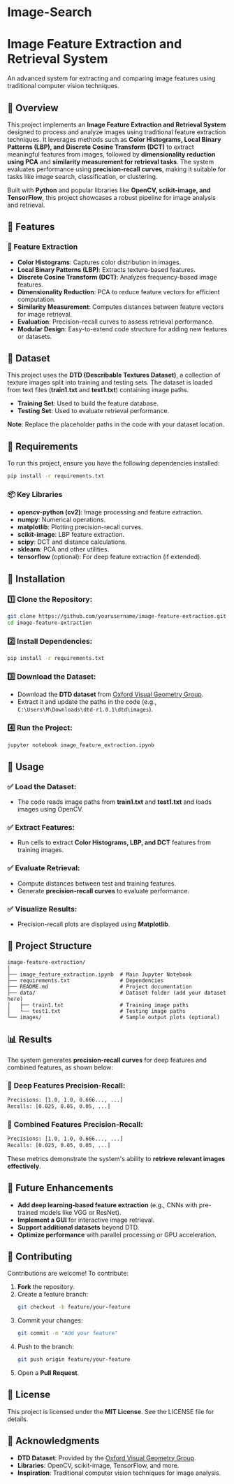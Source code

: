 # Image-Search

# Image Feature Extraction and Retrieval System

An advanced system for extracting and comparing image features using traditional computer vision techniques.

## 📌 Overview
This project implements an **Image Feature Extraction and Retrieval System** designed to process and analyze images using traditional feature extraction techniques. It leverages methods such as **Color Histograms, Local Binary Patterns (LBP), and Discrete Cosine Transform (DCT)** to extract meaningful features from images, followed by **dimensionality reduction using PCA** and **similarity measurement for retrieval tasks**. The system evaluates performance using **precision-recall curves**, making it suitable for tasks like image search, classification, or clustering.

Built with **Python** and popular libraries like **OpenCV, scikit-image, and TensorFlow**, this project showcases a robust pipeline for image analysis and retrieval.

## 🚀 Features
### 🔹 Feature Extraction
- **Color Histograms**: Captures color distribution in images.
- **Local Binary Patterns (LBP)**: Extracts texture-based features.
- **Discrete Cosine Transform (DCT)**: Analyzes frequency-based image features.
- **Dimensionality Reduction**: PCA to reduce feature vectors for efficient computation.
- **Similarity Measurement**: Computes distances between feature vectors for image retrieval.
- **Evaluation**: Precision-recall curves to assess retrieval performance.
- **Modular Design**: Easy-to-extend code structure for adding new features or datasets.

## 📂 Dataset
This project uses the **DTD (Describable Textures Dataset)**, a collection of texture images split into training and testing sets. The dataset is loaded from text files (**train1.txt** and **test1.txt**) containing image paths.
- **Training Set**: Used to build the feature database.
- **Testing Set**: Used to evaluate retrieval performance.

**Note**: Replace the placeholder paths in the code with your dataset location.

## 🔧 Requirements
To run this project, ensure you have the following dependencies installed:
```sh
pip install -r requirements.txt
```
### 📦 Key Libraries
- **opencv-python (cv2)**: Image processing and feature extraction.
- **numpy**: Numerical operations.
- **matplotlib**: Plotting precision-recall curves.
- **scikit-image**: LBP feature extraction.
- **scipy**: DCT and distance calculations.
- **sklearn**: PCA and other utilities.
- **tensorflow** (optional): For deep feature extraction (if extended).

## 💾 Installation
### 1️⃣ Clone the Repository:
```sh
git clone https://github.com/yourusername/image-feature-extraction.git
cd image-feature-extraction
```
### 2️⃣ Install Dependencies:
```sh
pip install -r requirements.txt
```
### 3️⃣ Download the Dataset:
- Download the **DTD dataset** from [Oxford Visual Geometry Group](https://www.robots.ox.ac.uk/~vgg/data/dtd/).
- Extract it and update the paths in the code (e.g., `C:\Users\M\Downloads\dtd-r1.0.1\dtd\images`).

### 4️⃣ Run the Project:
```sh
jupyter notebook image_feature_extraction.ipynb
```

## 🎯 Usage
### ✅ Load the Dataset:
- The code reads image paths from **train1.txt** and **test1.txt** and loads images using OpenCV.

### ✅ Extract Features:
- Run cells to extract **Color Histograms, LBP, and DCT** features from training images.

### ✅ Evaluate Retrieval:
- Compute distances between test and training features.
- Generate **precision-recall curves** to evaluate performance.

### ✅ Visualize Results:
- Precision-recall plots are displayed using **Matplotlib**.

## 📂 Project Structure
```
image-feature-extraction/
│
├── image_feature_extraction.ipynb  # Main Jupyter Notebook
├── requirements.txt                # Dependencies
├── README.md                       # Project documentation
├── data/                           # Dataset folder (add your dataset here)
│   ├── train1.txt                  # Training image paths
│   └── test1.txt                   # Testing image paths
└── images/                         # Sample output plots (optional)
```

## 📊 Results
The system generates **precision-recall curves** for deep features and combined features, as shown below:

### 🔹 **Deep Features Precision-Recall:**
```sh
Precisions: [1.0, 1.0, 0.666..., ...]
Recalls: [0.025, 0.05, 0.05, ...]
```
### 🔹 **Combined Features Precision-Recall:**
```sh
Precisions: [1.0, 1.0, 0.666..., ...]
Recalls: [0.025, 0.05, 0.05, ...]
```
These metrics demonstrate the system's ability to **retrieve relevant images effectively**.

## 🔮 Future Enhancements
- **Add deep learning-based feature extraction** (e.g., CNNs with pre-trained models like VGG or ResNet).
- **Implement a GUI** for interactive image retrieval.
- **Support additional datasets** beyond DTD.
- **Optimize performance** with parallel processing or GPU acceleration.

## 🤝 Contributing
Contributions are welcome! To contribute:
1. **Fork** the repository.
2. Create a feature branch:
   ```sh
   git checkout -b feature/your-feature
   ```
3. Commit your changes:
   ```sh
   git commit -m "Add your feature"
   ```
4. Push to the branch:
   ```sh
   git push origin feature/your-feature
   ```
5. Open a **Pull Request**.

## 📜 License
This project is licensed under the **MIT License**. See the LICENSE file for details.

## 🙌 Acknowledgments
- **DTD Dataset**: Provided by the [Oxford Visual Geometry Group](https://www.robots.ox.ac.uk/~vgg/data/dtd/).
- **Libraries**: OpenCV, scikit-image, TensorFlow, and more.
- **Inspiration**: Traditional computer vision techniques for image analysis.
